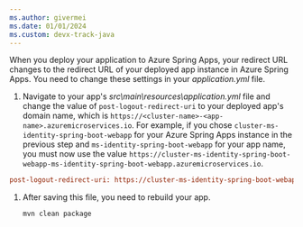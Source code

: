 ```yaml
---
ms.author: givermei
ms.date: 01/01/2024
ms.custom: devx-track-java
---
```


When you deploy your application to Azure Spring Apps, your redirect URL changes to the redirect URL of your deployed app instance in Azure Spring Apps. You need to change these settings in your *application.yml* file.

1. Navigate to your app's *src\main\resources\application.yml* file and change the value of `post-logout-redirect-uri` to your deployed app's domain name, which is `https://<cluster-name>-<app-name>.azuremicroservices.io`. For example, if you chose `cluster-ms-identity-spring-boot-webapp` for your Azure Spring Apps instance in the previous step and `ms-identity-spring-boot-webapp` for your app name, you must now use the value `https://cluster-ms-identity-spring-boot-webapp-ms-identity-spring-boot-webapp.azuremicroservices.io`.

```ini
post-logout-redirect-uri: https://cluster-ms-identity-spring-boot-webapp-ms-identity-spring-boot-webapp.azuremicroservices.io
```

1. After saving this file, you need to rebuild your app.

   ```bash
   mvn clean package
   ```
